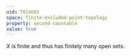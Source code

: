 ```yaml
---
uid: T014603
space: finite-excluded-point-topology
property: second-countable
value: true
---
```

$X$ is finite and thus has finitely many open sets.

